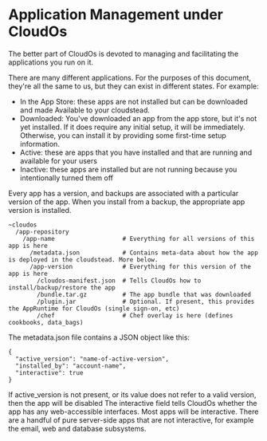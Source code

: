 # Application Management under CloudOs

The better part of CloudOs is devoted to managing and facilitating the applications you run on it.

There are many different applications. For the purposes of this document, they're all the same to us, but they
can exist in different states. For example:

* In the App Store: these apps are not installed but can be downloaded and made Available to your cloudstead.
* Downloaded: You've downloaded an app from the app store, but it's not yet installed. If it does require any initial setup, it will be immediately. Otherwise, you can install it by providing some first-time setup information.
* Active: these are apps that you have installed and that are running and available for your users
* Inactive: these apps are installed but are not running because you intentionally turned them off

Every app has a version, and backups are associated with a particular version of the app. 
When you install from a backup, the appropriate app version is installed.

    ~cloudos
      /app-repository
        /app-name                   # Everything for all versions of this app is here
          /metadata.json            # Contains meta-data about how the app is deployed in the cloudstead. More below.
          /app-version              # Everything for this version of the app is here
            /cloudos-manifest.json  # Tells CloudOs how to install/backup/restore the app
            /bundle.tar.gz          # The app bundle that was downloaded
            /plugin.jar             # Optional. If present, this provides the AppRuntime for CloudOs (single sign-on, etc)
            /chef                   # Chef overlay is here (defines cookbooks, data_bags)    

The metadata.json file contains a JSON object like this:

    {
      "active_version": "name-of-active-version",
      "installed_by": "account-name",
      "interactive": true
    }

If active_version is not present, or its value does not refer to a valid version, then the app will be disabled
The interactive field tells CloudOs whether the app has any web-accessible interfaces. Most apps will be interactive.
There are a handful of pure server-side apps that are not interactive, for example the email, web and database subsystems.

